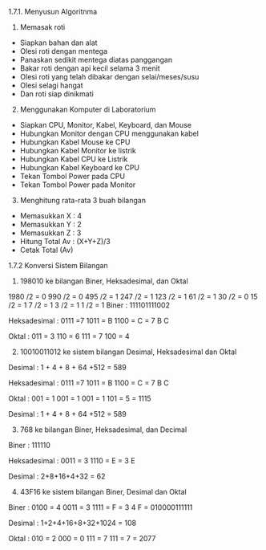 1.7.1. Menyusun Algoritnma

1. Memasak roti
- Siapkan bahan dan alat
- Olesi roti dengan mentega
- Panaskan sedikit mentega diatas panggangan
- Bakar roti dengan api kecil selama 3 menit
- Olesi roti yang telah dibakar dengan selai/meses/susu
- Olesi selagi hangat
- Dan roti siap dinikmati

2. Menggunakan Komputer di Laboratorium
- Siapkan CPU, Monitor, Kabel, Keyboard, dan Mouse
- Hubungkan Monitor dengan CPU menggunakan kabel
- Hubungkan Kabel Mouse ke CPU
- Hubungkan Kabel Monitor ke listrik
- Hubungkan Kabel CPU ke Listrik
- Hubungkan Kabel Keyboard ke CPU
- Tekan Tombol Power pada CPU
- Tekan Tombol Power pada Monitor

3. Menghitung rata-rata 3 buah bilangan
- Memasukkan X : 4
- Memasukkan Y : 2
- Memasukkan Z : 3
- Hitung Total Av : (X+Y+Z)/3
- Cetak Total (Av)


1.7.2 Konversi Sistem Bilangan

1. 198010 ke bilangan Biner, Heksadesimal, dan Oktal

1980 /2 = 0
990 /2 = 0
495 /2 = 1
247 /2 = 1
123 /2 = 1
61 /2 = 1
30 /2 = 0
15 /2 = 1
7 /2 = 1
3 /2 = 1
1 /2 = 1
Biner : 111101111002

Heksadesimal : 
0111 =7
1011 = B
1100 = C = 7 B C

Oktal : 
011 = 3
110 = 6
111 = 7
100 = 4 

2. 10010011012 ke sistem bilangan Desimal, Heksadesimal dan Oktal

Desimal : 
1 + 4 + 8 + 64 +512 = 589

Heksadesimal : 
0111 =7 
1011 = B 
1100 = C = 7 B C

Oktal : 
001 = 1 
001 = 1 
001 = 1 
101 = 5 = 1115

Desimal : 
1 + 4 + 8 + 64 +512 = 589

3. 768 ke bilangan Biner, Heksadesimal, dan Decimal

Biner : 111110

Heksadesimal : 
0011 = 3 
1110 = E = 3 E

Desimal : 
2+8+16+4+32 = 62

4. 43F16 ke sistem bilangan Biner, Desimal dan Oktal

Biner : 
0100 = 4 
0011 = 3 
1111 = F = 3 4 F 
= 010000111111

Desimal : 
1+2+4+16+8+32+1024 = 108

Oktal : 010 = 2 
000 = 0 
111 = 7 
111 = 7 = 2077
